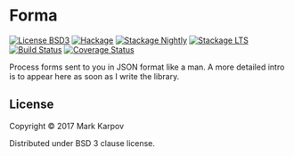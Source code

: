 # Forma

[![License BSD3](https://img.shields.io/badge/license-BSD3-brightgreen.svg)](http://opensource.org/licenses/BSD-3-Clause)
[![Hackage](https://img.shields.io/hackage/v/forma.svg?style=flat)](https://hackage.haskell.org/package/forma)
[![Stackage Nightly](http://stackage.org/package/forma/badge/nightly)](http://stackage.org/nightly/package/forma)
[![Stackage LTS](http://stackage.org/package/forma/badge/lts)](http://stackage.org/lts/package/forma)
[![Build Status](https://travis-ci.org/mrkkrp/forma.svg?branch=master)](https://travis-ci.org/mrkkrp/forma)
[![Coverage Status](https://coveralls.io/repos/mrkkrp/forma/badge.svg?branch=master&service=github)](https://coveralls.io/github/mrkkrp/forma?branch=master)

Process forms sent to you in JSON format like a man. A more detailed intro
is to appear here as soon as I write the library.

## License

Copyright © 2017 Mark Karpov

Distributed under BSD 3 clause license.
